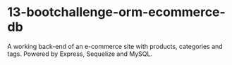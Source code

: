 # 13-bootchallenge-orm-ecommerce-db
A working back-end of an e-commerce site with products, categories and tags. Powered by Express, Sequelize and MySQL.

